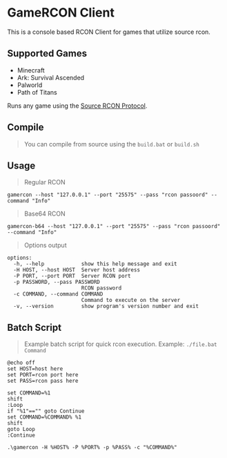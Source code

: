 # GameRCON Client
 This is a console based RCON Client for games that utilize source rcon.

## Supported Games
- Minecraft
- Ark: Survival Ascended
- Palworld
- Path of Titans

 Runs any game using the [Source RCON Protocol](https://developer.valvesoftware.com/wiki/Source_RCON_Protocol).

## Compile
> You can compile from source using the `build.bat` or `build.sh`

## Usage
> Regular RCON
```
gamercon --host "127.0.0.1" --port "25575" --pass "rcon passoord" --command "Info"
```

> Base64 RCON
```
gamercon-b64 --host "127.0.0.1" --port "25575" --pass "rcon passoord" --command "Info"
```

> Options output
```
options:
  -h, --help            show this help message and exit
  -H HOST, --host HOST  Server host address
  -P PORT, --port PORT  Server RCON port
  -p PASSWORD, --pass PASSWORD
                        RCON password
  -c COMMAND, --command COMMAND
                        Command to execute on the server
  -v, --version         show program's version number and exit
```

## Batch Script
> Example batch script for quick rcon execution. Example: `./file.bat Command`
```
@echo off
set HOST=host here
set PORT=rcon port here
set PASS=rcon pass here

set COMMAND=%1
shift
:Loop
if "%1"=="" goto Continue
set COMMAND=%COMMAND% %1
shift
goto Loop
:Continue

.\gamercon -H %HOST% -P %PORT% -p %PASS% -c "%COMMAND%"
```